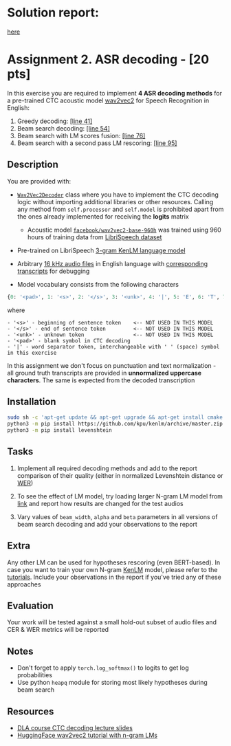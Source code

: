# Solution report:

[here](https://github.com/BurykinaA/gen-speech-hw2/blob/main/sheech_hw2.pdf)

# Assignment 2. ASR decoding - [20 pts]

In this exercise you are required to implement **4 ASR decoding methods** for a pre-trained CTC acoustic model [wav2vec2](https://huggingface.co/docs/transformers/en/model_doc/wav2vec2) for Speech Recognition in English:

1. Greedy decoding: [[line 41]](wav2vec2decoder.py#41)
2. Beam search decoding: [[line 54]](wav2vec2decoder.py#54)
3. Beam search with LM scores fusion: [[line 76]](wav2vec2decoder.py#76)
4. Beam search with a second pass LM rescoring: [[line 95]](wav2vec2decoder.py#95)


## Description

You are provided with:
- [`Wav2Vec2Decoder`](wav2vec2decoder.py) class where you have to implement the CTC decoding logic without importing additional libraries or other resources. Calling any method from `self.processor` and `self.model` is prohibited apart from the ones already implemented for receiving the **logits** matrix
    - Acoustic model [`facebook/wav2vec2-base-960h`](https://huggingface.co/facebook/wav2vec2-base-960h) was trained using 960 hours of training data from [LibriSpeech dataset](https://www.openslr.org/12)
- Pre-trained on LibriSpeech [3-gram KenLM language model](http://www.openslr.org/11/)
- Arbitrary [16 kHz audio files](examples/) in English language with [corresponding transcripts](wav2vec2decoder.py#165) for debugging

- Model vocabulary consists from the following characters
```python
{0: '<pad>', 1: '<s>', 2: '</s>', 3: '<unk>', 4: '|', 5: 'E', 6: 'T', 7: 'A', 8: 'O', 9: 'N', 10: 'I', 11: 'H', 12: 'S', 13: 'R', 14: 'D', 15: 'L', 16: 'U', 17: 'M', 18: 'W', 19: 'C', 20: 'F', 21: 'G', 22: 'Y', 23: 'P', 24: 'B', 25: 'V', 26: 'K', 27: "'", 28: 'X', 29: 'J', 30: 'Q', 31: 'Z'}
```
where

    - '<s>' - beginning of sentence token    <-- NOT USED IN THIS MODEL
    - '</s>' - end of sentence token         <-- NOT USED IN THIS MODEL
    - '<unk>' - unknown token                <-- NOT USED IN THIS MODEL
    - '<pad>' - blank symbol in CTC decoding
    - '|' - word separator token, interchangeable with ' ' (space) symbol in this exercise


In this assignment we don't focus on punctuation and text normalization - all ground truth transcripts are provided in **unnormalized uppercase characters**. The same is expected from the decoded transcription


## Installation

```bash
sudo sh -c 'apt-get update && apt-get upgrade && apt-get install cmake'
python3 -m pip install https://github.com/kpu/kenlm/archive/master.zip
python3 -m pip install levenshtein
```


## Tasks

1. Implement all required decoding methods and add to the report comparison of their quality (either in normalized Levenshtein distance or [WER](https://en.wikipedia.org/wiki/Word_error_rate))

2. To see the effect of LM model, try loading larger N-gram LM model from [link](http://www.openslr.org/11/) and report how results are changed for the test audios

3. Vary values of `beam_width`, `alpha` and `beta` parameters in all versions of beam search decoding and add your observations to the report


## Extra

Any other LM can be used for hypotheses rescoring (even BERT-based). In case you want to train your own N-gram [KenLM](https://github.com/kpu/kenlm) model, please refer to the [tutorials](#resources). Include your observations in the report if you've tried any of these approaches


## Evaluation

Your work will be tested against a small hold-out subset of audio files and CER & WER metrics will be reported


## Notes

- Don't forget to apply `torch.log_softmax()` to logits to get log probabilities
- Use python `heapq` module for storing most likely hypotheses during beam search


## Resources
- [DLA course CTC decoding lecture slides](https://docs.google.com/presentation/d/1cBXdNIbowwYNp42WhJmd1Pp85oeslOrKNmGyZa5HKBQ/edit?usp=sharing)
- [HuggingFace wav2vec2 tutorial with n-gram LMs](https://huggingface.co/blog/wav2vec2-with-ngram)
